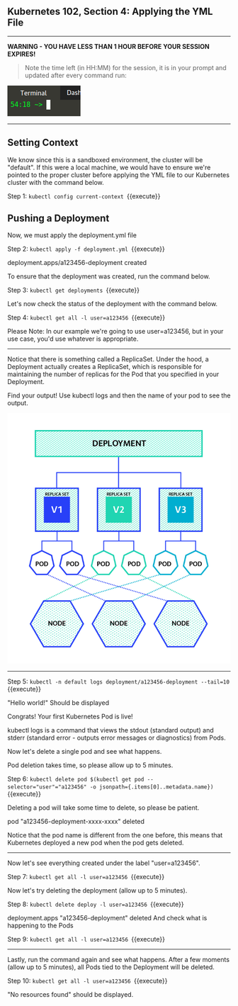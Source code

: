 ## Kubernetes 102, Section 4: Applying the YML File

---

**WARNING - YOU HAVE LESS THAN 1 HOUR BEFORE YOUR SESSION EXPIRES!**

>Note the time left (in HH:MM) for the session, it is in your prompt and updated after every command run:

![Terminal Time Remaining](./assets/term-expire.png)

---

## Setting Context

We know since this is a sandboxed environment, the cluster will be "default". If this were a local machine, we would have to ensure we're pointed to the proper cluster before applying the YML file to our Kubernetes cluster with the command below. 


Step 1:
`kubectl config current-context
`{{execute}}


## Pushing a Deployment 

Now, we must apply the deployment.yml file

Step 2:
`kubectl apply -f deployment.yml
`{{execute}}

deployment.apps/a123456-deployment created

To ensure that the deployment was created, run the command below.

Step 3:
`kubectl get deployments
`{{execute}}

Let's now check the status of the deployment with the command below. 

Step 4:
`kubectl get all -l user=a123456
`{{execute}}


Please Note: In our example we're going to use user=a123456, but in your use case, you'd use whatever is appropriate.

---

Notice that there is something called a ReplicaSet. Under the hood, a Deployment actually creates a ReplicaSet, which is responsible for maintaining the number of replicas for the Pod that you specified in your Deployment.


Find your output! Use kubectl logs and then the name of your pod to see the output.

![](./assets/K8-Deployments.png)


---

Step 5:
`kubectl -n default logs deployment/a123456-deployment --tail=10
`{{execute}}

"Hello world!" Should be displayed

Congrats! Your first Kubernetes Pod is live!

kubectl logs is a command that views the stdout (standard output) and stderr (standard error - outputs error messages or diagnostics) from Pods.

Now let's delete a single pod and see what happens.

Pod deletion takes time, so please allow up to 5 minutes. 


Step 6:
`kubectl delete pod $(kubectl get pod --selector="user"="a123456" -o jsonpath={.items[0]..metadata.name})
`{{execute}}

Deleting a pod will take some time to delete, so please be patient. 

pod "a123456-deployment-xxxx-xxxx" deleted

Notice that the pod name is different from the one before, this means that Kubernetes deployed a new pod when the pod gets deleted.

---

Now let's see everything created under the label "user=a123456". 

Step 7:
`kubectl get all -l user=a123456
`{{execute}}

Now let's try deleting the deployment (allow up to 5 minutes). 


Step 8:
`kubectl delete deploy -l user=a123456
`{{execute}}

deployment.apps "a123456-deployment" deleted
And check what is happening to the Pods


Step 9:
`kubectl get all -l user=a123456
`{{execute}}

---

Lastly, run the command again and see what happens. After a few moments (allow up to 5 minutes), all Pods tied to the Deployment will be deleted.


Step 10: 
`kubectl get all -l user=a123456
`{{execute}}

"No resources found" should be displayed. 
